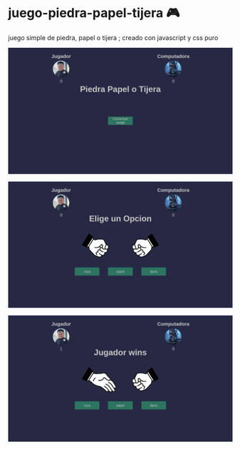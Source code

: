 # juego-piedra-papel-tijera  :video_game:

juego simple de piedra, papel o tijera ; creado con javascript y css puro

![juego-piedra-papel-tijera](./assets/screenshoot-1.png)

![juego-piedra-papel-tijera](./assets/screenshoot-2.png)

![juego-piedra-papel-tijera](./assets/screenshoot-3.png)